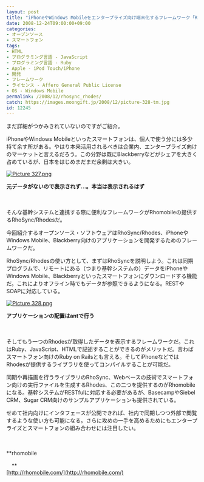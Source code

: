 ```yaml
---
layout: post
title: "iPhoneやWindows Mobileをエンタープライズ向け端末化するフレームワーク「RhoSync/Rhodes」"
date: 2008-12-24T09:00:00+09:00
categories:
- オープンソース
- スマートフォン
tags: 
- HTML
- プログラミング言語 - JavaScript
- プログラミング言語 - Ruby
- Apple - iPod Touch/iPhone
- 開発
- フレームワーク
- ライセンス - Affero General Public License
- OS - Windows Mobile
permalink: /2008/12/rhosync_rhodes/
catch: https://images.moongift.jp/2008/12/picture-328-tm.jpg
id: 12245
---
```

まだ詳細がつかみきれていないのですがご紹介。

  

iPhoneやWindows Mobileといったスマートフォンは、個人で使う分には多少持て余す所がある。やはり本来活用されるべきは企業内、エンタープライズ向けのマーケットと言えるだろう。この分野は既にBlackberryなどがシェアを大きく占めているが、日本をはじめまだまだ余剰は大きい。

  

[![Picture 327.png](https://images.moongift.jp/2008/12/picture-327-tm.jpg)](https://images.moongift.jp/2008/12/picture-327.png)  
  
**元データがないので表示されず…。本当は表示されるはず**

  

　

  

そんな基幹システムと連携する際に便利なフレームワークがRhomobileの提供するRhoSync/Rhodesだ。

  

今回紹介するオープンソース・ソフトウェアはRhoSync/Rhodes、iPhoneやWindows Mobile、Blackberry向けのアプリケーションを開発するためのフレームワークだ。

  
<!--more-->

RhoSync/Rhodesの使い方として、まずはRhoSyncを説明しよう。これは同期プログラムで、リモートにある（つまり基幹システムの）データをiPhoneやWindows Mobile、Blackberryといったスマートフォンにダウンロードする機能だ。これによりオフライン時でもデータが参照できるようになる。RESTやSOAPに対応している。

  

[![Picture 328.png](https://images.moongift.jp/2008/12/picture-328-tm.jpg)](https://images.moongift.jp/2008/12/picture-328.png)  
  
**アプリケーションの配置はantで行う**

  

　

  

そしてもう一つのRhodesが取得したデータを表示するフレームワークだ。これはRuby、JavaScript、HTMLで記述することができるのがメリットだ。言わばスマートフォン向けのRuby on Railsとも言える。そしてiPhoneなどではRhodesが提供するライブラリを使ってコンパイルすることが可能だ。

  

同期や再描画を行うライブラリのRhoSync、Webベースの技術でスマートフォン向けの実行ファイルを生成するRhodes、この二つを提供するのがRhomobileになる。基幹システムがRESTfulに対応する必要があるが、BasecampやSiebel CRM、Sugar CRM向けのサンプルアプリケーションも提供されている。

  

せめて社内向けにインタフェースが公開できれば、社内で同期しつつ外部で閲覧するような使い方も可能になる。さらに攻めの一手を高めるためにもエンタープライズとスマートフォンの組み合わせには注目したい。

  

　

  

**rhomobile  
  
　**  
  [http://rhomobile.com/](http://rhomobile.com/)

  
